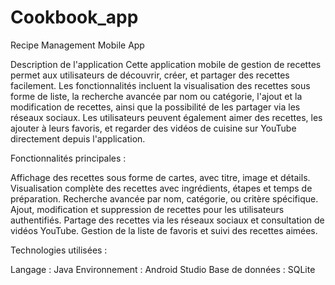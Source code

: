 # Cookbook_app
Recipe Management Mobile App


Description de l'application
Cette application mobile de gestion de recettes permet aux utilisateurs de découvrir, créer, et partager des recettes facilement. Les fonctionnalités incluent la visualisation des recettes sous forme de liste, la recherche avancée par nom ou catégorie, l'ajout et la modification de recettes, ainsi que la possibilité de les partager via les réseaux sociaux. Les utilisateurs peuvent également aimer des recettes, les ajouter à leurs favoris, et regarder des vidéos de cuisine sur YouTube directement depuis l'application.

Fonctionnalités principales :

Affichage des recettes sous forme de cartes, avec titre, image et détails.
Visualisation complète des recettes avec ingrédients, étapes et temps de préparation.
Recherche avancée par nom, catégorie, ou critère spécifique.
Ajout, modification et suppression de recettes pour les utilisateurs authentifiés.
Partage des recettes via les réseaux sociaux et consultation de vidéos YouTube.
Gestion de la liste de favoris et suivi des recettes aimées.


Technologies utilisées :

Langage : Java
Environnement : Android Studio
Base de données : SQLite
